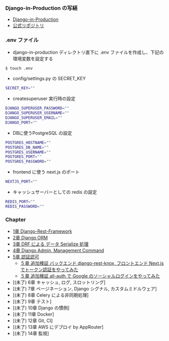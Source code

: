 ### Django-in-Production の写経

- [Django-in-Production](https://amzn.asia/d/ev539xN)
- [公式リポジトリ](https://github.com/PacktPublishing/Django-in-Production)

### .env ファイル
- django-in-production ディレクトリ直下に .env ファイルを作成し、下記の環境変数を設定する
```sh
$ touch .env
```
- config/settings.py の SECRET_KEY
```sh
SECRET_KEY=""
```
- createsuperuser 実行時の設定
```sh
DJANGO_SUPERUSER_PASSWORD=""
DJANGO_SUPERUSER_USERNAME=""
DJANGO_SUPERUSER_EMAIL=""
DJANGO_PORT=""
```
- DBに使うPostgreSQL の設定
```sh
POSTGRES_HOSTNAME=""
POSTGRES_DB_NAME=""
POSTGRES_USERNAME=""
POSTGRES_PORT=""
POSTGRES_PASSWORD=""
```
- frontend に使う next.js のポート
```sh
NEXTJS_PORT=""
```
- キャッシュサーバーとしての redis の設定
```sh
REDIS_PORT=""
REDIS_PASSWORD=""
```

### Chapter
- [1章 Django-Rest-Framework](ch01/)
- [2章 Django ORM](ch02/)
- [3章 DRF による データ Serialize 処理](ch03/)
- [4章 Django Admin, Management Command](ch04/)
- [5章 認証認可](ch05/)
  - [５章 追加検証 バックエンド django-rest-knox, フロントエンド Next.js でトークン認証をやってみた](ch05-ex01-token-base-login/)
  - [５章 追加検証 all-auth で Google のソーシャルログインをやってみた](ch05-ex02-social-login/)
- [(未了) 6章 キャッシュ, ログ, スロットリング]
- [(未了) 7章 ページネーション, Django シグナル, カスタムミドルウェア]
- [(未了) 8章 Celery による非同期処理]
- [(未了) 9章 テスト]
- [(未了) 10章 Django の慣例]
- [(未了) 11章 Docker]
- [(未了) 12章 Git, CI]
- [(未了) 13章 AWS にデプロイ by AppRouter]
- [(未了) 14章 監視]
